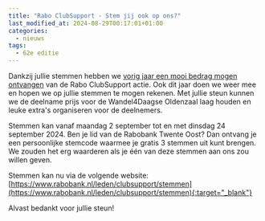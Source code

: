 ```yaml
---
title: "Rabo ClubSupport - Stem jij ook op ons?"
last_modified_at: 2024-08-29T00:17:01+01:00
categories:
  - nieuws
tags:
  - 62e editie
---
```


Dankzij jullie stemmen hebben we [vorig jaar een mooi bedrag mogen ontvangen](/nieuws/opbrengst-rabo-clubsupport-2023/) van de Rabo ClubSupport actie. Ook dit jaar doen we weer mee en hopen we op jullie stemmen te mogen rekenen. Met jullie steun kunnen we de deelname prijs voor de Wandel4Daagse Oldenzaal laag houden en leuke extra's organiseren voor de deelnemers.

Stemmen kan vanaf maandag 2 september tot en met dinsdag 24 september 2024. Ben je lid van de Rabobank Twente Oost? Dan ontvang je een persoonlijke stemcode waarmee je gratis 3 stemmen uit kunt brengen. We zouden het erg waarderen als je één van deze stemmen aan ons zou willen geven.  

Stemmen kan nu via de volgende website:
[https://www.rabobank.nl/leden/clubsupport/stemmen](https://www.rabobank.nl/leden/clubsupport/stemmen){:target="_blank"}

Alvast bedankt voor jullie steun!